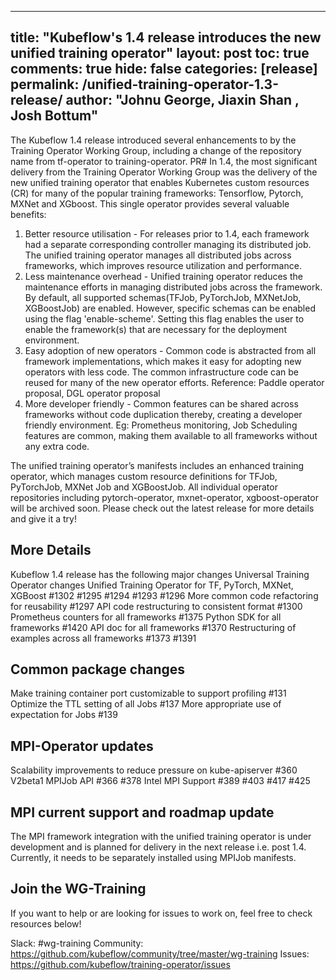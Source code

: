 ---
 title: "Kubeflow's 1.4 release introduces the new unified training operator"
 layout: post
 toc: true
 comments: true
 hide: false
 categories: [release]
 permalink: /unified-training-operator-1.3-release/
 author: "Johnu George, Jiaxin Shan , Josh Bottum"
 ---

The Kubeflow 1.4 release introduced several enhancements to by the Training Operator Working Group, including a change of the repository name from tf-operator to training-operator. PR# 
In 1.4, the most significant delivery from the Training Operator Working Group was the delivery of the new unified training operator that enables Kubernetes custom resources (CR) for many of the popular training frameworks: Tensorflow, Pytorch, MXNet and XGboost.  This single operator provides several valuable benefits: 
1.	Better resource utilisation - For  releases prior to 1.4, each framework had a separate corresponding controller managing its  distributed job.  The unified training operator manages all distributed jobs across frameworks, which improves resource utilization and performance.
2. Less maintenance overhead - Unified training operator reduces the maintenance efforts in managing distributed jobs across the framework. By default, all supported schemas(TFJob, PyTorchJob, MXNetJob, XGBoostJob) are enabled.  However, specific schemas can be enabled using the flag 'enable-scheme'.   Setting this flag enables the user to enable the framework(s) that are necessary for the deployment environment.
3. Easy adoption of new operators - Common code is abstracted from all framework implementations, which makes it easy for adopting new operators with less code.  The common infrastructure code can be reused for many of the new operator efforts. Reference: Paddle operator proposal, DGL operator proposal
4. More developer friendly - Common features can be shared across frameworks without code duplication thereby, creating a developer friendly environment. Eg: Prometheus monitoring,  Job Scheduling features are common, making them available to all frameworks without any extra code.

The unified training operator’s manifests includes an enhanced training operator, which manages custom resource definitions for TFJob, PyTorchJob, MXNet Job and  XGBoostJob.  All individual operator repositories including pytorch-operator,  mxnet-operator,  xgboost-operator will be archived soon. Please check out the latest release for more details and give it a try! 

## More Details

Kubeflow 1.4 release has the following major changes
Universal Training Operator changes
Unified Training Operator for TF, PyTorch, MXNet, XGBoost #1302 #1295 #1294 #1293 #1296
More common code refactoring for reusability  #1297
API code restructuring to consistent format #1300
Prometheus counters for all frameworks #1375
Python SDK for all frameworks #1420
API doc for all frameworks #1370
Restructuring of examples across all frameworks #1373 #1391

## Common package changes

Make training container port customizable to support profiling #131
Optimize the TTL setting of all Jobs #137
More appropriate use of expectation for Jobs #139


## MPI-Operator updates

Scalability  improvements to reduce pressure on kube-apiserver #360
V2beta1 MPIJob API #366 #378 
Intel MPI Support #389 #403 #417 #425


## MPI current support and roadmap update

The MPI framework integration with the unified training operator is under development and is planned for delivery in the next release i.e. post 1.4.  Currently,  it needs to be separately installed using MPIJob manifests.

## Join the WG-Training 

If you want to help or are looking for issues to work on, feel free to check resources below! 

Slack: #wg-training
Community: https://github.com/kubeflow/community/tree/master/wg-training
Issues: https://github.com/kubeflow/training-operator/issues

